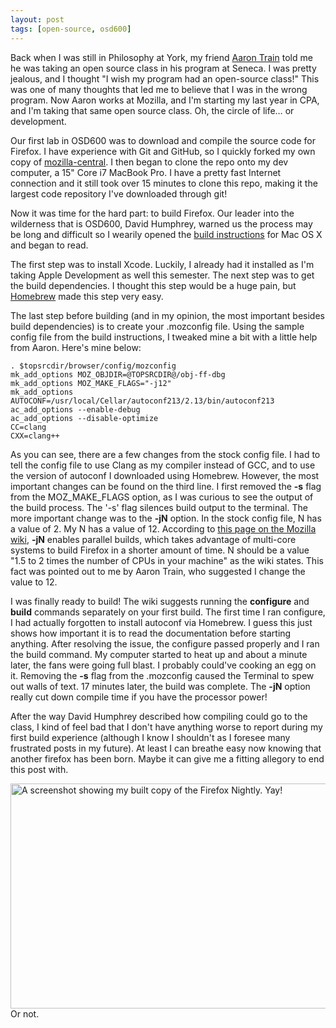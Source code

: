 ```yaml
---
layout: post
tags: [open-source, osd600]
---
```

Back when I was still in Philosophy at York, my friend [Aaron Train](http://aaronmt.com "Aaron Train") told me he was taking an open source class in his program at Seneca. I was pretty jealous, and I thought "I wish my program had an open-source class!" This was one of many thoughts that led me to believe that I was in the wrong program. Now Aaron works at Mozilla, and I'm starting my last year in CPA, and I'm taking that same open source class. Oh, the circle of life… or development.

Our first lab in OSD600 was to download and compile the source code for Firefox. I have experience with Git and GitHub, so I quickly forked my own copy of [mozilla-central](https://github.com/mozilla/mozilla-central "Mozilla Firefox on GitHub"). I then began to clone the repo onto my dev computer, a 15" Core i7 MacBook Pro. I have a pretty fast Internet connection and it still took over 15 minutes to clone this repo, making it the largest code repository I've downloaded through git!

Now it was time for the hard part: to build Firefox. Our leader into the wilderness that is OSD600, David Humphrey, warned us the process may be long and difficult so I wearily opened the [build instructions](https://developer.mozilla.org/en-US/docs/Developer_Guide/Build_Instructions/Mac_OS_X_Prerequisites "MacOS X Build Instructions for Firefox") for Mac OS X and began to read.

The first step was to install Xcode. Luckily, I already had it installed as I'm taking Apple Development as well this semester. The next step was to get the build dependencies. I thought this step would be a huge pain, but [Homebrew](http://mxcl.github.com/homebrew/ "Homebrew") made this step very easy.

The last step before building (and in my opinion, the most important besides build dependencies) is to create your .mozconfig file. Using the sample config file from the build instructions, I tweaked mine a bit with a little help from Aaron. Here's mine below:

```
. $topsrcdir/browser/config/mozconfig
mk_add_options MOZ_OBJDIR=@TOPSRCDIR@/obj-ff-dbg
mk_add_options MOZ_MAKE_FLAGS="-j12"
mk_add_options AUTOCONF=/usr/local/Cellar/autoconf213/2.13/bin/autoconf213
ac_add_options --enable-debug
ac_add_options --disable-optimize
CC=clang
CXX=clang++
```

As you can see, there are a few changes from the stock config file. I had to tell the config file to use Clang as my compiler instead of GCC, and to use the version of autoconf I downloaded using Homebrew. However, the most important changes can be found on the third line. I first removed the **-s** flag from the MOZ_MAKE_FLAGS option, as I was curious to see the output of the build process. The '-s' flag silences build output to the terminal. The more important change was to the **-jN** option. In the stock config file, N has a value of 2. My N has a value of 12. According to [this page on the Mozilla wiki](https://developer.mozilla.org/en-US/docs/Developer_Guide/Mozilla_build_FAQ?redirectlocale=en-US&redirectslug=Mozilla_Build_FAQ#Making_builds_faster), **-jN** enables parallel builds, which takes advantage of multi-core systems to build Firefox in a shorter amount of time. N should be a value "1.5 to 2 times the number of CPUs in your machine" as the wiki states. This fact was pointed out to me by Aaron Train, who suggested I change the value to 12.

I was finally ready to build! The wiki suggests running the **configure** and **build** commands separately on your first build. The first time I ran configure, I had actually forgotten to install autoconf via Homebrew. I guess this just shows how important it is to read the documentation before starting anything. After resolving the issue, the configure passed properly and I ran the build command. My computer started to heat up and about a minute later, the fans were going full blast. I probably could've cooking an egg on it. Removing the **-s** flag from the .mozconfig caused the Terminal to spew out walls of text. 17 minutes later, the build was complete. The **-jN** option really cut down compile time if you have the processor power!

After the way David Humphrey described how compiling could go to the class, I kind of feel bad that I don't have anything worse to report during my first build experience (although I know I shouldn't as I foresee many frustrated posts in my future). At least I can breathe easy now knowing that another firefox has been born. Maybe it can give me a fitting allegory to end this post with.

<a href="http://i.imgur.com/HL0Ks.png"><img src="http://i.imgur.com/HL0Ks.png" width="640" height="360" alt="A screenshot showing my built copy of the Firefox Nightly. Yay!" /></a>
Or not.
